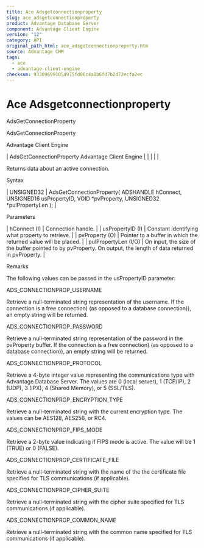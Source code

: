 ```yaml
---
title: Ace Adsgetconnectionproperty
slug: ace_adsgetconnectionproperty
product: Advantage Database Server
component: Advantage Client Engine
version: "12"
category: API
original_path_html: ace_adsgetconnectionproperty.htm
source: Advantage CHM
tags:
  - ace
  - advantage-client-engine
checksum: 933096991054975fd06c4a8b6fd7b2d72ecfa2ec
---
```


# Ace Adsgetconnectionproperty

AdsGetConnectionProperty

AdsGetConnectionProperty

Advantage Client Engine

| AdsGetConnectionProperty  Advantage Client Engine |  |  |  |  |

Returns data about an active connection.

Syntax

| UNSIGNED32 | AdsGetConnectionProperty( ADSHANDLE hConnect,  UNSIGNED16 usPropertyID,  VOID \*pvProperty,  UNSIGNED32 \*pulPropertyLen ); |

Parameters

| hConnect (I) | Connection handle. |
| usPropertyID (I) | Constant identifying what property to retrieve. |
| pvProperty (O) | Pointer to a buffer in which the returned value will be placed. |
| pulPropertyLen (I/O) | On input, the size of the buffer pointed to by pvProperty. On output, the length of data returned in pvProperty. |

Remarks

The following values can be passed in the usPropertyID parameter:

ADS\_CONNECTIONPROP\_USERNAME

Retrieve a null-terminated string representation of the username. If the connection is a free connection) (as opposed to a database connection)), an empty string will be returned.

ADS\_CONNECTIONPROP\_PASSWORD

Retrieve a null-terminated string representation of the password in the pvProperty buffer. If the connection is a free connection) (as opposed to a database connection)), an empty string will be returned.

ADS\_CONNECTIONPROP\_PROTOCOL

Retrieve a 4-byte integer value representing the communications type with Advantage Database Server. The values are 0 (local server), 1 (TCP/IP), 2 (UDP), 3 (IPX), 4 (Shared Memory), or 5 (SSL/TLS).

ADS\_CONNECTIONPROP\_ENCRYPTION\_TYPE

Retrieve a null-terminated string with the current encryption type. The values can be AES128, AES256, or RC4.

ADS\_CONNECTIONPROP\_FIPS\_MODE

Retrieve a 2-byte value indicating if FIPS mode is active. The value will be 1 (TRUE) or 0 (FALSE).

ADS\_CONNECTIONPROP\_CERTIFICATE\_FILE

Retrieve a null-terminated string with the name of the the certificate file specified for TLS communications (if applicable).

ADS\_CONNECTIONPROP\_CIPHER\_SUITE

Retrieve a null-terminated string with the cipher suite specified for TLS communications (if applicable).

ADS\_CONNECTIONPROP\_COMMON\_NAME

Retrieve a null-terminated string with the common name specified for TLS communications (if applicable).
